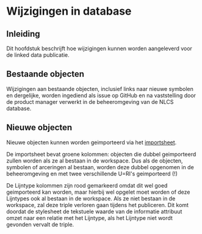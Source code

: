 # Wijzigingen in database

## Inleiding
Dit hoofdstuk beschrijft hoe wijzigingen kunnen worden aangeleverd voor de linked data publicatie.

## Bestaande objecten
Wijzigingen aan bestaande objecten, inclusief links naar nieuwe symbolen en dergelijke, worden ingediend als issue op GitHub en na vaststelling door de product manager verwerkt in de beheeromgeving van de NLCS database.


## Nieuwe objecten
Nieuwe objecten kunnen worden geimporteerd via het [importsheet](https://github.com/nl-digigo/NLCS/blob/main/beheer/voorbeeldExcelimporterennieuweobjectenNLCS.xlsx).

De importsheet bevat groene kolommen: objecten die dubbel geimporteerd zullen worden als ze al bestaan in de workspace. Dus als de objecten, symbolen of arceringen al bestaan, worden deze dubbel opgenomen in de beheeromgeving en met twee verschillende U=RI's geimporteerd (!)

De Lijntype kolommen zijn rood gemarkeerd omdat dit wel goed geimporteerd kan worden, maar hierbij wel opgelet moet worden of deze Lijntypes ook al bestaan in de workspace. Als ze niet bestaan in de workspace, zal deze triple verloren gaan tijdens het publiceren. Dit komt doordat de stylesheet de tekstuele waarde van de informatie attribuut omzet naar een relatie met het Lijntype, als het Lijntype niet wordt gevonden vervalt de triple.